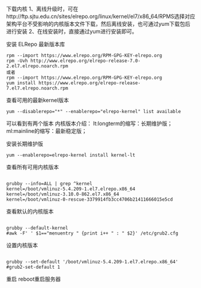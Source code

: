 下载内核
1、离线升级时，可在http://ftp.sjtu.edu.cn/sites/elrepo.org/linux/kernel/el7/x86_64/RPMS选择对应架构平台不受影响的内核版本文件下载，然后离线安装，也可通过yum下载包后进行安装
2、在线安装时，直接通过yum进行安装即可。


安装 ELRepo 最新版本库
```shell
rpm --import https://www.elrepo.org/RPM-GPG-KEY-elrepo.org
rpm -Uvh http://www.elrepo.org/elrepo-release-7.0-2.el7.elrepo.noarch.rpm
或者
rpm --import https://www.elrepo.org/RPM-GPG-KEY-elrepo.org
yum install https://www.elrepo.org/elrepo-release-7.el7.elrepo.noarch.rpm
```

查看可用的最新kernel版本
```shell
yum --disablerepo="*" --enablerepo="elrepo-kernel" list available
```

可以看到有两个版本
内核版本介绍：
lt:longterm的缩写：长期维护版；
ml:mainline的缩写：最新稳定版；


安装长期维护版
```shell
yum --enablerepo=elrepo-kernel install kernel-lt
```

查看所有可用内核版本
```shell

grubby --info=ALL | grep ^kernel
kernel=/boot/vmlinuz-5.4.209-1.el7.elrepo.x86_64
kernel=/boot/vmlinuz-3.10.0-862.el7.x86_64
kernel=/boot/vmlinuz-0-rescue-3379914fb3cc4706b21411666015e5cd

```

查看默认的内核版本
```shell

grubby --default-kernel
#awk -F' ' $1=="menuentry " {print i++ " : " $2}' /etc/grub2.cfg

```

设置内核版本
```shell

grubby --set-default '/boot/vmlinuz-5.4.209-1.el7.elrepo.x86_64'
#grub2-set-default 1

```


重启
reboot重启服务器